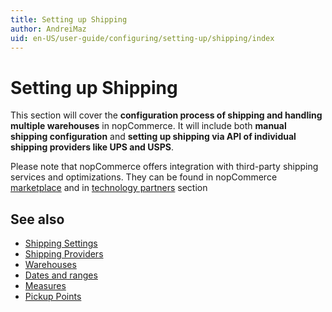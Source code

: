 ```yaml
---
title: Setting up Shipping
author: AndreiMaz
uid: en-US/user-guide/configuring/setting-up/shipping/index
---
```

# Setting up Shipping

This section will cover the **configuration process of shipping and handling multiple warehouses** in nopCommerce. It will include both **manual shipping configuration** and **setting up shipping via API of individual shipping providers like UPS and USPS**.

Please note that nopCommerce offers integration with third-party shipping services and optimizations. They can be found in nopCommerce [marketplace](http://www.nopcommerce.com/marketplace.aspx) and in [technology partners](http://www.nopcommerce.com/technologypartners.aspx) section

## See also

* [Shipping Settings](xref:en-US/user-guide/configuring/setting-up/shipping/settings)
* [Shipping Providers](xref:en-US/user-guide/configuring/setting-up/shipping/providers/index)
* [Warehouses](xref:en-US/user-guide/configuring/setting-up/shipping/warehouses)
* [Dates and ranges](xref:en-US/user-guide/configuring/setting-up/shipping/dates-ranges)
* [Measures](xref:en-US/user-guide/configuring/setting-up/shipping/measures)
* [Pickup Points](xref:en-US/user-guide/configuring/setting-up/shipping/pickup-points)
